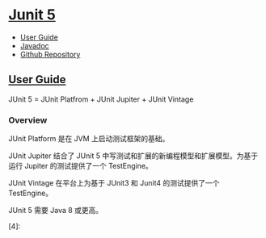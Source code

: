 # [Junit 5][0]

* [User Guide][1]
* [Javadoc][2]
* [Github Repository][3]

## [User Guide][1]

JUnit 5 = JUnit Platfrom + JUnit Jupiter + JUnit Vintage

### Overview

JUnit Platform 是在 JVM 上启动测试框架的基础。

JUnit Jupiter 结合了 JUnit 5 中写测试和扩展的新编程模型和扩展模型。为基于运行 Jupiter 的测试提供了一个 TestEngine。

JUnit Vintage 在平台上为基于 JUnit3 和 Junit4 的测试提供了一个 TestEngine。

JUnit 5 需要 Java 8 或更高。



[0]: https://junit.org/junit5/
[1]: https://junit.org/junit5/docs/current/user-guide
[2]: https://junit.org/junit5/docs/current/api
[3]: https://github.com/junit-team/junit5/
[4]:


